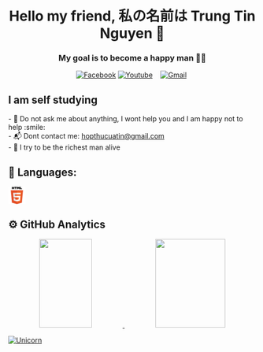 
<p>
  <h1 align="center">Hello my friend, 私の名前は Trung Tin Nguyen 👋</h1>
</p>

  <h3 align="center">My goal is to become a <b>happy man 🙋🏻</b></h3>

<p align="center">
  <a href="https://www.facebook.com/npmrunstart/"><img style="height:55px;"  src="https://www.transparentpng.com/thumb/facebook-logo-png/background-facebook-logo-5.png" alt="Facebook" /></a>
    <a href="https://www.youtube.com/channel/UCFFhvsGCSiTFLDLwYQMgTdw"><img style="height:50px;" src="https://www.pngrepo.com/png/13671/512/youtube.png" alt="Youtube"/></a>&nbsp;&nbsp;&nbsp;
  <a href="mailto:hopthucuatin@gmail.com"><img style="height:45px;" src="https://1ty.vn/datafiles/3/2019-12-23/Cach-chen-link-vao-hinh-anh-tren-Gmail.jpg" alt="Gmail"/></a>&nbsp;
</p>


<h2> I am self studying</h2>
- 💬 Do not ask me about anything, I wont help you and I am happy not to help :smile: <br>
- 📬 Dont contact me: <a href='hopthucuatin@gmail.com'>hopthucuatin@gmail.com</a>  <br>
- 🧗 I try to be the richest man alive

<h2> 🧰 Languages: </h2>

<img align="left" alt="HTML5" width="35px" src="https://raw.githubusercontent.com/github/explore/80688e429a7d4ef2fca1e82350fe8e3517d3494d/topics/html/html.png" />

<br>
<br>

<h2> ⚙️ GitHub Analytics </h2>

<p align="center">
<a href="https://github.com/tinplayscode">
  <img width="46%" height="180em" src="https://github-readme-stats-eight-theta.vercel.app/api?username=tinplayscode&show_icons=true&theme=vue-dark&include_all_commits=true&count_private=true" />
  <img width="53%" height="180em" src="https://github-readme-stats-eight-theta.vercel.app/api/top-langs/?username=tinplayscode&layout=compact&exclude_lang=java+r&theme=vue-dark" />
</a>
</p>

  
  [![Unicorn](https://ucarecdn.com/5f069a00-9290-4e2c-b7e3-51f6be3efe3e/510826.gif)](https://fb.com/npmrunstart)


